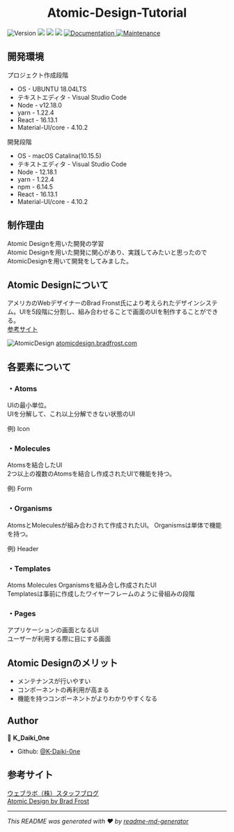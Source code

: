 <h1 align="center">Atomic-Design-Tutorial</h1>
<p>
  <img alt="Version" src="https://img.shields.io/badge/version-0.2.0-blue.svg?cacheSeconds=2592000" />
  <img src="https://img.shields.io/badge/node-%3E%3D12.18.1-blue.svg" />
  <img src="https://img.shields.io/badge/yarn-%3E%3D1.22.4-blue.svg" />
  <img src="https://img.shields.io/badge/react-%3E%3D16.13.1-blue.svg" />
  <a href="https://github.com/K-Daiki-0ne/Atomic-Design#readme" target="_blank">
    <img alt="Documentation" src="https://img.shields.io/badge/documentation-yes-brightgreen.svg" />
  </a>
  <a href="https://github.com/K-Daiki-0ne/Atomic-Design/graphs/commit-activity" target="_blank">
    <img alt="Maintenance" src="https://img.shields.io/badge/Maintained%3F-yes-green.svg" />
  </a>
</p>

## 開発環境

プロジェクト作成段階
- OS - UBUNTU 18.04LTS
- テキストエディタ - Visual Studio Code
- Node - v12.18.0
- yarn - 1.22.4
- React - 16.13.1
- Material-UI/core - 4.10.2

開発段階

- OS - macOS Catalina(10.15.5)
- テキストエディタ - Visual Studio Code
- Node - 12.18.1
- yarn - 1.22.4
- npm - 6.14.5
- React - 16.13.1
- Material-UI/core - 4.10.2
## 制作理由
Atomic Designを用いた開発の学習<br>
Atomic Designを用いた開発に関心があり、実践してみたいと思ったのでAtomicDesignを用いて開発をしてみました。

## Atomic Designについて
アメリカのWebデザイナーのBrad Fronst氏により考えられたデザインシステム。UIを5段階に分割し、組み合わせることで画面のUIを制作することができる。<br>
[参考サイト](https://www.weblab.co.jp/staff/design/7352.html#:~:text=%E3%82%A2%E3%83%88%E3%83%9F%E3%83%83%E3%82%AF%E3%83%87%E3%82%B6%E3%82%A4%E3%83%B3%E3%81%A8%E3%81%AF&text=%E3%82%A2%E3%83%88%E3%83%9F%E3%83%83%E3%82%AF%E3%83%87%E3%82%B6%E3%82%A4%E3%83%B3%E3%81%AF%E3%82%A2%E3%83%A1%E3%83%AA%E3%82%AB%E3%81%AE,UI%E3%81%8C%E4%BD%9C%E3%82%89%E3%82%8C%E3%81%BE%E3%81%99%E3%80%82)

![AtomicDesign](https://atomicdesign.bradfrost.com/images/content/atomic-design-process.png)
[atomicdesign.bradfrost.com](atomicdesign.bradfrost.com)

## 各要素について
### ・Atoms
UIの最小単位。<br>
UIを分解して、これ以上分解できない状態のUI<br>

例) Icon
### ・Molecules
Atomsを結合したUI <br>
2つ以上の複数のAtomsを結合し作成されたUIで機能を持つ。<br>

例) Form
### ・Organisms

AtomsとMoleculesが組み合わされて作成されたUI。
Organismsは単体で機能を持つ。<br>

例) Header

### ・Templates
Atoms Molecules Organismsを組み合し作成されたUI<br>
Templatesは事前に作成したワイヤーフレームのように骨組みの段階

### ・Pages
アプリケーションの画面となるUI<br>
ユーザーが利用する際に目にする画面

## Atomic Designのメリット
- メンテナンスが行いやすい
- コンポーネントの再利用が高まる
- 機能を持つコンポーネントがよりわかりやすくなる

## Author

👤 **K_Daiki_0ne**

* Github: [@K-Daiki-0ne](https://github.com/K-Daiki-0ne)

## 参考サイト
[ウェブラボ（株）スタッフブログ](https://www.weblab.co.jp/staff/design/7352.html#:~:text=%E3%82%A2%E3%83%88%E3%83%9F%E3%83%83%E3%82%AF%E3%83%87%E3%82%B6%E3%82%A4%E3%83%B3%E3%81%A8%E3%81%AF&text=%E3%82%A2%E3%83%88%E3%83%9F%E3%83%83%E3%82%AF%E3%83%87%E3%82%B6%E3%82%A4%E3%83%B3%E3%81%AF%E3%82%A2%E3%83%A1%E3%83%AA%E3%82%AB%E3%81%AE,UI%E3%81%8C%E4%BD%9C%E3%82%89%E3%82%8C%E3%81%BE%E3%81%99%E3%80%82)<br>
[Atomic Design by Brad Frost](https://atomicdesign.bradfrost.com/chapter-2/#atoms)

***
_This README was generated with ❤️ by [readme-md-generator](https://github.com/kefranabg/readme-md-generator)_